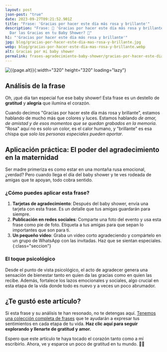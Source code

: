 ```yaml
---
layout: post
json-post: "true"
date: 2023-09-27T09:21:52.901Z
title: "Frase: 'Gracias por hacer este día más rosa y brillante'"
description: "Frase: 🍼 'Gracias por hacer este día más rosa y brillante' ¿Cómo
  Dar las Gracias en tu Baby Shower? 👶"
h1: "'Gracias por hacer este día más rosa y brillante'"
jpg: blog/gracias-por-hacer-este-dia-mas-rosa-y-brillante.jpg
webp: blog/gracias-por-hacer-este-dia-mas-rosa-y-brillante.webp
alt: Gracias por mi baby shower
permalink: frases-agradecimiento-baby-shower/gracias-por-hacer-este-dia-mas-rosa-y-brillante
---
```

![{{page.alt}}]({{site.baseurl}}/img/{{page.webp}} "{{page.alt}}"){:width="320" height="320" loading="lazy"}

## Análisis de la frase

Oh, ¡qué día tan especial fue ese baby shower! Esta frase es un destello de **gratitud** y **alegría** que ilumina el corazón.

Cuando decimos "Gracias por hacer este día más rosa y brillante", estamos hablando de mucho más que colores y luces. Estamos hablando *de amor, de amistad y de esos momentos que se quedan grabados en la memoria*. "Rosa" aquí no es solo un color, es el calor humano, y "brillante" es esa chispa que *solo las personas especiales pueden aportar*.

## Aplicación práctica: El poder del agradecimiento en la maternidad

Ser madre primeriza es como estar en una montaña rusa emocional, ¿verdad? Pero cuando llega el día del baby shower y te ves rodeada de amigas que te apoyan, todo cobra sentido. 

### ¿Cómo puedes aplicar esta frase?

1. **Tarjetas de agradecimiento**: Después del baby shower, envía una tarjeta con esta frase. Es un detalle que tus amigas guardarán para siempre.
2. **Publicación en redes sociales**: Comparte una foto del evento y usa esta frase como pie de foto. Etiqueta a tus amigas para que sepan lo importantes que son para ti.
3. **Un pequeño video**: Graba un video corto agradeciendo y compártelo en un grupo de WhatsApp con las invitadas. Haz que se sientan especiales.
   {﻿:class="seccion"}

### El toque psicológico

Desde el punto de vista psicológico, el acto de agradecer genera una sensación de bienestar tanto en quien da las gracias como en quien las recibe. Además, fortalece los lazos emocionales y sociales, algo crucial en esta etapa de la vida donde todo es nuevo y a veces un poco abrumador.

## ¿Te gustó este artículo?

Si esta frase y su análisis te han resonado, no te detengas aquí. [Tenemos una colección completa de frases]({{'reflexiones'|relative_url}}) que te ayudarán a expresar tus sentimientos en cada etapa de tu vida. **Haz clic aquí para seguir explorando y llenarte de gratitud y amor.**

Espero que este artículo te haya tocado el corazón tanto como a mí escribirlo. Ahora, ve y esparce un poco de gratitud en tu mundo. 🌸💖
